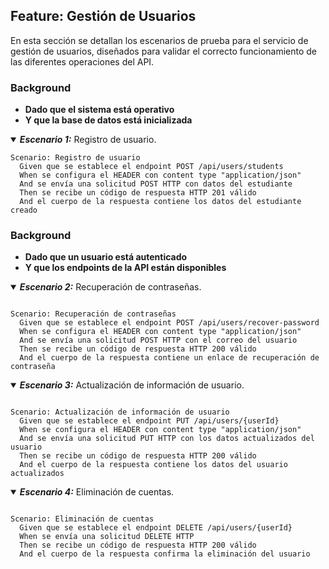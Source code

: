 ## Feature: Gestión de Usuarios

En esta sección se detallan los escenarios de prueba para el servicio de gestión de usuarios, diseñados para validar el correcto funcionamiento de las diferentes operaciones del API.

### Background

- **Dado que el sistema está operativo**
- **Y que la base de datos está inicializada**

<details open>
  <summary><b><i>Escenario 1:</i></b> Registro de usuario.</summary>
  
  ```gherkin
  Scenario: Registro de usuario
    Given que se establece el endpoint POST /api/users/students
    When se configura el HEADER con content type "application/json"
    And se envía una solicitud POST HTTP con datos del estudiante
    Then se recibe un código de respuesta HTTP 201 válido
    And el cuerpo de la respuesta contiene los datos del estudiante creado
```
</details>

### Background

- **Dado que un usuario está autenticado**
- **Y que los endpoints de la API están disponibles**

<details open>
  <summary><b><i>Escenario 2:</i></b> Recuperación de contraseñas.</summary>

```gherkin

Scenario: Recuperación de contraseñas
  Given que se establece el endpoint POST /api/users/recover-password
  When se configura el HEADER con content type "application/json"
  And se envía una solicitud POST HTTP con el correo del usuario
  Then se recibe un código de respuesta HTTP 200 válido
  And el cuerpo de la respuesta contiene un enlace de recuperación de contraseña
```
</details>
<details open>
  <summary><b><i>Escenario 3:</i></b> Actualización de información de usuario.</summary>

```gherkin

Scenario: Actualización de información de usuario
  Given que se establece el endpoint PUT /api/users/{userId}
  When se configura el HEADER con content type "application/json"
  And se envía una solicitud PUT HTTP con los datos actualizados del usuario
  Then se recibe un código de respuesta HTTP 200 válido
  And el cuerpo de la respuesta contiene los datos del usuario actualizados
```
</details>
<details open>
  <summary><b><i>Escenario 4:</i></b> Eliminación de cuentas.</summary>
  
```gherkin

Scenario: Eliminación de cuentas
  Given que se establece el endpoint DELETE /api/users/{userId}
  When se envía una solicitud DELETE HTTP
  Then se recibe un código de respuesta HTTP 200 válido
  And el cuerpo de la respuesta confirma la eliminación del usuario
```
</details>
